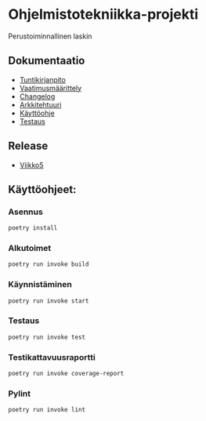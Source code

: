 
# Ohjelmistotekniikka-projekti
Perustoiminnallinen laskin

## Dokumentaatio


- [Tuntikirjanpito](https://github.com/Scarrat/ot_harjoitustyo/blob/master/dokumentaatio/tuntikirjanpito.md)
- [Vaatimusmäärittely](https://github.com/Scarrat/ot_harjoitustyo/blob/master/dokumentaatio/vaatimusmaarittely.md)
- [Changelog](https://github.com/Scarrat/ot_harjoitustyo/blob/master/dokumentaatio/changelog.md)
- [Arkkitehtuuri](https://github.com/Scarrat/ot_harjoitustyo/blob/master/dokumentaatio/arkkitehtuuri.md)
- [Käyttöohje](https://github.com/Scarrat/ot_harjoitustyo/blob/master/dokumentaatio/kayttoohje.md)
- [Testaus](https://github.com/Scarrat/ot_harjoitustyo/blob/master/dokumentaatio/testaus.md)


## Release
- [Viikko5](https://github.com/Scarrat/ot_harjoitustyo/releases/tag/viikko5)

## Käyttöohjeet:
### Asennus
```bash
poetry install
```

### Alkutoimet
```bash
poetry run invoke build
```
### Käynnistäminen
```bash
poetry run invoke start
```
### Testaus
```bash
poetry run invoke test
```
### Testikattavuusraportti
```bash
poetry run invoke coverage-report
```
### Pylint
```bash
poetry run invoke lint
```

